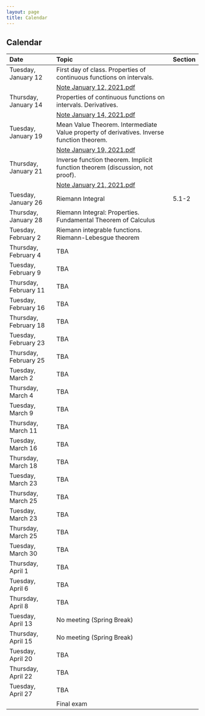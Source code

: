 ```yaml
---
layout: page
title: Calendar
---
```


## Calendar

| Date | Topic | Section |
| :--- | :--- | :--- |
| Tuesday, January 12 | First day of class. Properties of continuous functions on intervals. |  |
| | [Note January 12, 2021.pdf](https://drive.google.com/file/d/1410iFs9I5Pr5CKTy7R1Pr0QZOPVL3s6O/view?usp=sharing) | |
| Thursday, January 14 | Properties of continuous functions on intervals. Derivatives. |  |
| | [Note January 14, 2021.pdf](https://drive.google.com/file/d/1tDFMOr7RvtBHilOyWxJtTcVv2QWp8K7a/view?usp=sharing) | |
| Tuesday, January 19 | Mean Value Theorem. Intermediate Value property of derivatives. Inverse function theorem. | |
| | [Note January 19, 2021.pdf](https://drive.google.com/file/d/1px7oNNiTcoo5t5929KonxtjlDXNDpI2e/view?usp=sharing) | |
| Thursday, January 21 | Inverse function theorem. Implicit function theorem (discussion, not proof). | |
| | [Note January 21, 2021.pdf](https://drive.google.com/file/d/1q-fRyq1k-oJOBZ84HILjFjSs-0deetuT/view?usp=sharing) | |
| Tuesday, January 26 | Riemann Integral | 5.1-2 |
| Thursday, January 28 | Riemann Integral: Properties. Fundamental Theorem of Calculus |
| Tuesday, February 2 | Riemann integrable functions. Riemann-Lebesgue theorem |
| Thursday, February 4 | TBA |
| Tuesday, February 9 | TBA |
| Thursday, February 11 | TBA |
| Tuesday, February 16 | TBA | |
| Thursday, February 18 | TBA |
| Tuesday, February 23 | TBA |
| Thursday, February 25 | TBA |
| Tuesday, March 2 | TBA |
| Thursday, March 4 | TBA |
| Tuesday, March 9 | TBA |
| Thursday, March 11 | TBA |
| Tuesday, March 16 | TBA |
| Thursday, March 18 | TBA |
| Tuesday, March 23 | TBA |
| Thursday, March 25 | TBA |
| Tuesday, March 23 | TBA |
| Thursday, March 25 | TBA |
| Tuesday, March 30 | TBA |
| Thursday, April 1 | TBA |
| Tuesday, April 6 | TBA |
| Thursday, April 8 | TBA |
| Tuesday, April 13 | No meeting (Spring Break) |
| Thursday, April 15 | No meeting (Spring Break) |
| Tuesday, April 20 | TBA |
| Thursday, April 22 | TBA |
| Tuesday, April 27 | TBA |
|  | Final exam |
